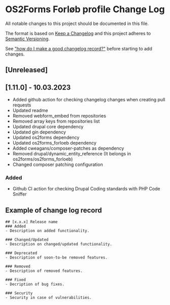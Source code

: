 # OS2Forms Forløb profile Change Log
All notable changes to this project should be documented in this file.

The format is based on [Keep a Changelog](http://keepachangelog.com/)
and this project adheres to [Semantic Versioning](http://semver.org/).

See ["how do I make a good changelog record?"](https://keepachangelog.com/en/1.0.0/#how) 
before starting to add changes.

## [Unreleased]

## [1.11.0] - 10.03.2023
- Added github action for checking changelog changes when creating pull requests
- Updated readme
- Removed webform_embed from repositories
- Removed array keys from repositories list
- Updated drupal core dependency
- Updated gin dependency
- Updated os2forms dependency
- Updated os2forms_forloeb dependency
- Added cweagans/composer-patches as dependency
- Removed drupal/dynamic_entity_reference (It belongs in os2forms/os2forms_forloeb)
- Changed composer patching configuration

### Added
- Github CI action for checking Drupal Coding standards with PHP Code Sniffer


## Example of change log record
```
## [x.x.x] Release name
### Added
- Description on added functionality.

### Changed/Updated
- Description on changed/updated functionality.

### Deprecated
- Description of soon-to-be removed features.

### Removed
- Description of removed features.

### Fixed
- Decription of bug fixes.

### Security
- Security in case of vulnerabilities.

```
